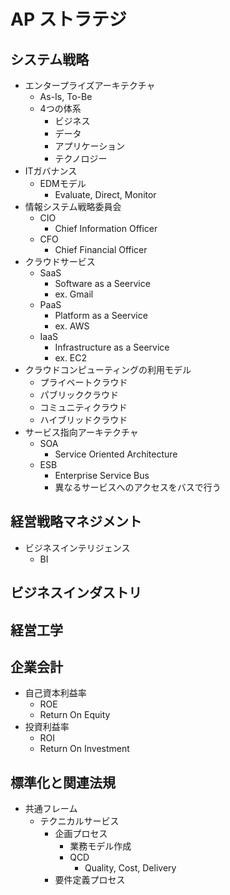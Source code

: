 # AP ストラテジ
## システム戦略
- エンタープライズアーキテクチャ
  - As-Is, To-Be
  - 4つの体系
    - ビジネス
    - データ
    - アプリケーション
    - テクノロジー
- ITガバナンス
  - EDMモデル
    - Evaluate, Direct, Monitor
- 情報システム戦略委員会
  - CIO
    - Chief Information Officer
  - CFO
    - Chief Financial Officer
- クラウドサービス
  - SaaS
    - Software as a Seervice
    - ex. Gmail
  - PaaS
    - Platform as a Seervice
    - ex. AWS
  - IaaS
    - Infrastructure as a Seervice
    - ex. EC2
- クラウドコンピューティングの利用モデル
  - プライベートクラウド
  - パブリッククラウド
  - コミュニティクラウド
  - ハイブリッドクラウド
- サービス指向アーキテクチャ
  - SOA
    - Service Oriented Architecture
  - ESB
    - Enterprise Service Bus
    - 異なるサービスへのアクセスをバスで行う
## 経営戦略マネジメント
- ビジネスインテリジェンス
  - BI
## ビジネスインダストリ
## 経営工学
## 企業会計
- 自己資本利益率
  - ROE
  - Return On Equity
- 投資利益率
  - ROI
  - Return On Investment
## 標準化と関連法規
- 共通フレーム
  - テクニカルサービス
    - 企画プロセス
      - 業務モデル作成
      - QCD
        - Quality, Cost, Delivery
    - 要件定義プロセス